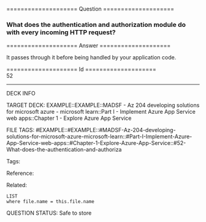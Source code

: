 ==================== Question ====================  

### What does the authentication and authorization module do with every incoming HTTP request?  

==================== Answer ====================  

It passes through it before being handled by your application code.

==================== Id ====================  
52

---

DECK INFO

TARGET DECK: EXAMPLE::EXAMPLE::MADSF - Az 204 developing solutions for microsoft azure - microsoft learn::Part I - Implement Azure App Service web apps::Chapter 1 - Explore Azure App Service

FILE TAGS: #EXAMPLE::#EXAMPLE::#MADSF-Az-204-developing-solutions-for-microsoft-azure-microsoft-learn::#Part-I-Implement-Azure-App-Service-web-apps::#Chapter-1-Explore-Azure-App-Service::#52-What-does-the-authentication-and-authoriza

Tags:

Reference:

Related:

```dataview
LIST
where file.name = this.file.name
```

QUESTION STATUS: Safe to store
